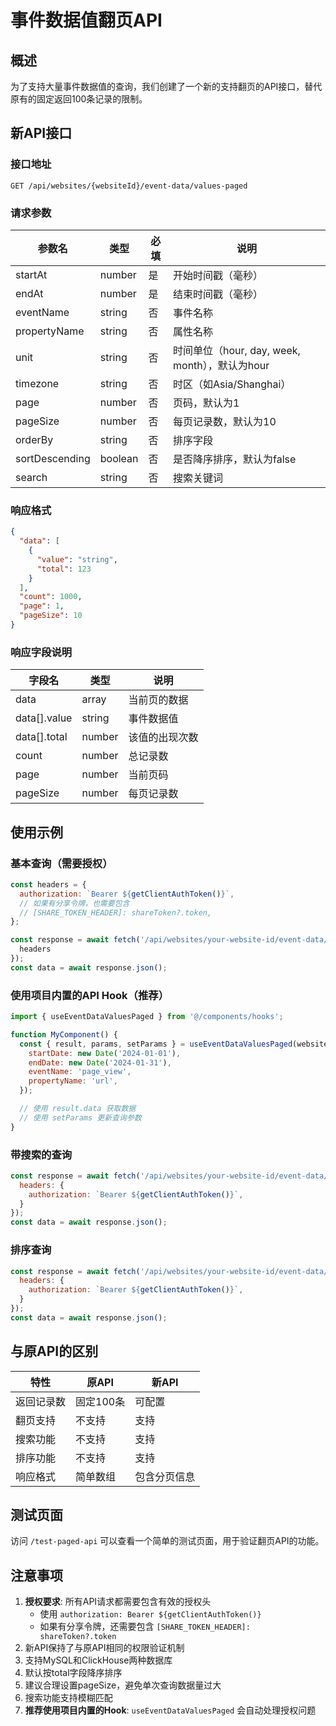 # 事件数据值翻页API

## 概述

为了支持大量事件数据值的查询，我们创建了一个新的支持翻页的API接口，替代原有的固定返回100条记录的限制。

## 新API接口

### 接口地址
```
GET /api/websites/{websiteId}/event-data/values-paged
```

### 请求参数

| 参数名 | 类型 | 必填 | 说明 |
|--------|------|------|------|
| startAt | number | 是 | 开始时间戳（毫秒） |
| endAt | number | 是 | 结束时间戳（毫秒） |
| eventName | string | 否 | 事件名称 |
| propertyName | string | 否 | 属性名称 |
| unit | string | 否 | 时间单位（hour, day, week, month），默认为hour |
| timezone | string | 否 | 时区（如Asia/Shanghai） |
| page | number | 否 | 页码，默认为1 |
| pageSize | number | 否 | 每页记录数，默认为10 |
| orderBy | string | 否 | 排序字段 |
| sortDescending | boolean | 否 | 是否降序排序，默认为false |
| search | string | 否 | 搜索关键词 |

### 响应格式

```json
{
  "data": [
    {
      "value": "string",
      "total": 123
    }
  ],
  "count": 1000,
  "page": 1,
  "pageSize": 10
}
```

### 响应字段说明

| 字段名 | 类型 | 说明 |
|--------|------|------|
| data | array | 当前页的数据 |
| data[].value | string | 事件数据值 |
| data[].total | number | 该值的出现次数 |
| count | number | 总记录数 |
| page | number | 当前页码 |
| pageSize | number | 每页记录数 |

## 使用示例

### 基本查询（需要授权）
```javascript
const headers = {
  authorization: `Bearer ${getClientAuthToken()}`,
  // 如果有分享令牌，也需要包含
  // [SHARE_TOKEN_HEADER]: shareToken?.token,
};

const response = await fetch('/api/websites/your-website-id/event-data/values-paged?startAt=1640995200000&endAt=1641081600000&page=1&pageSize=20', {
  headers
});
const data = await response.json();
```

### 使用项目内置的API Hook（推荐）
```javascript
import { useEventDataValuesPaged } from '@/components/hooks';

function MyComponent() {
  const { result, params, setParams } = useEventDataValuesPaged(websiteId, {
    startDate: new Date('2024-01-01'),
    endDate: new Date('2024-01-31'),
    eventName: 'page_view',
    propertyName: 'url',
  });

  // 使用 result.data 获取数据
  // 使用 setParams 更新查询参数
}
```

### 带搜索的查询
```javascript
const response = await fetch('/api/websites/your-website-id/event-data/values-paged?startAt=1640995200000&endAt=1641081600000&page=1&pageSize=20&search=error', {
  headers: {
    authorization: `Bearer ${getClientAuthToken()}`,
  }
});
const data = await response.json();
```

### 排序查询
```javascript
const response = await fetch('/api/websites/your-website-id/event-data/values-paged?startAt=1640995200000&endAt=1641081600000&page=1&pageSize=20&orderBy=total&sortDescending=true', {
  headers: {
    authorization: `Bearer ${getClientAuthToken()}`,
  }
});
const data = await response.json();
```

## 与原API的区别

| 特性 | 原API | 新API |
|------|-------|-------|
| 返回记录数 | 固定100条 | 可配置 |
| 翻页支持 | 不支持 | 支持 |
| 搜索功能 | 不支持 | 支持 |
| 排序功能 | 不支持 | 支持 |
| 响应格式 | 简单数组 | 包含分页信息 |

## 测试页面

访问 `/test-paged-api` 可以查看一个简单的测试页面，用于验证翻页API的功能。

## 注意事项

1. **授权要求**: 所有API请求都需要包含有效的授权头
   - 使用 `authorization: Bearer ${getClientAuthToken()}` 
   - 如果有分享令牌，还需要包含 `[SHARE_TOKEN_HEADER]: shareToken?.token`
2. 新API保持了与原API相同的权限验证机制
3. 支持MySQL和ClickHouse两种数据库
4. 默认按total字段降序排序
5. 建议合理设置pageSize，避免单次查询数据量过大
6. 搜索功能支持模糊匹配
7. **推荐使用项目内置的Hook**: `useEventDataValuesPaged` 会自动处理授权问题 